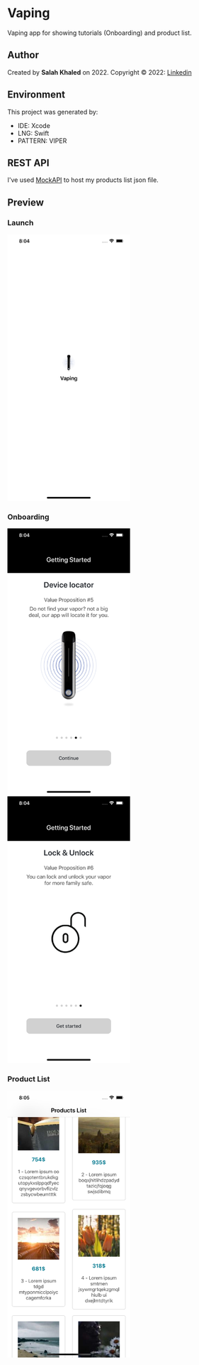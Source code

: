 # Vaping
Vaping app for showing tutorials (Onboarding) and product list.

## Author
Created by **Salah Khaled** on 2022. Copyright © 2022: [Linkedin](Https://www.linkedin.com/in/sala7khaled/)

## Environment
This project was generated by:
* IDE: Xcode
* LNG: Swift
* PATTERN: VIPER

## REST API
I've used [MockAPI](https://mockapi.io/) to host my products list json file.

## Preview
### Launch
<img src="/screenshot/1.png" alt="Demo" height="600px"/>

### Onboarding
<img src="/screenshot/2.png" alt="Demo" height="600px"/> <img src="/screenshot/3.png" alt="Demo" height="600px"/>

### Product List
<img src="/screenshot/4.png" alt="Demo" height="600px"/>

